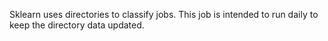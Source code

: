 Sklearn uses directories to classify jobs. This job is intended to run daily to keep the directory data updated.